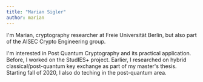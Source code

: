```yaml
---
title: "Marian Sigler"
author: marian
---
```


I'm Marian, cryptography researcher at Freie Universität Berlin, but also part of the AISEC Crypto Engineering group.

I'm interested in Post Quantum Cryptography and its practical application. Before, I worked on the StudIES+ project. Earlier, I researched on hybrid classical/post-quantum key exchange as part of my master's thesis.
Starting fall of 2020, I also do teching in the post-quantum area.
